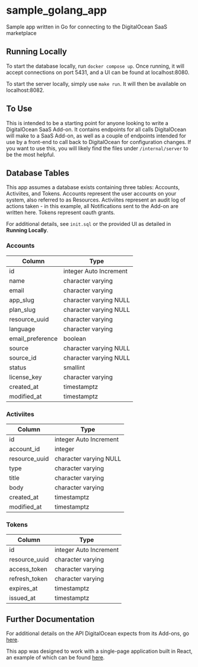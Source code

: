 # sample_golang_app

Sample app written in Go for connecting to the DigitalOcean SaaS marketplace

## Running Locally

To start the database locally, run `docker compose up`. Once running, it will accept connections on port 5431, and a UI can be found at localhost:8080.

To start the server locally, simply use `make run`. It will then be available on localhost:8082.

## To Use

This is intended to be a starting point for anyone looking to write a DigitalOcean SaaS Add-on. It contains endpoints for all calls DigitalOcean will make to a SaaS Add-on, as well as a couple of endpoints intended for use by a front-end to call back to DigitalOcean for configuration changes. If you want to use this, you will likely find the files under `/internal/server` to be the most helpful.

## Database Tables

This app assumes a database exists containing three tables: Accounts, Activiites, and Tokens. Accounts represent the user accounts on your system, also referred to as Resources. Activiites represent an audit log of actions taken - in this example, all Notifications sent to the Add-on are written here. Tokens represent oauth grants.

For additional details, see `init.sql` or the provided UI as detailed in **Running Locally**.

### Accounts

| Column           | Type                   |
|------------------|------------------------|
| id               | integer Auto Increment |
| name             | character varying      |
| email            | character varying      |
| app_slug         | character varying NULL |
| plan_slug        | character varying NULL |
| resource_uuid    | character varying      |
| language         | character varying      |
| email_preference | boolean                |
| source           | character varying NULL |
| source_id        | character varying NULL |
| status           | smallint               |
| license_key      | character varying      |
| created_at       | timestamptz            |
| modified_at      | timestamptz            |

### Activiites

| Column        | Type                   |
|---------------|------------------------|
| id            | integer Auto Increment |
| account_id    | integer                |
| resource_uuid | character varying NULL |
| type          | character varying      |
| title         | character varying      |
| body          | character varying      |
| created_at    | timestamptz            |
| modified_at   | timestamptz            |

### Tokens

| Column        | Type                    |
|---------------|-------------------------|
| id            | integer Auto Increment |
| resource_uuid | character varying       |
| access_token  | character varying       |
| refresh_token | character varying       |
| expires_at    | timestamptz             |
| issued_at     | timestamptz             |


## Further Documentation

For additional details on the API DigitalOcean expects from its Add-ons, go [here](https://marketplace.digitalocean.com/vendors/saas-api-docs).

This app was designed to work with a single-page application built in React, an example of which can be found [here](https://github.internal.digitalocean.com/oadesokan/starter-app-nodejs).